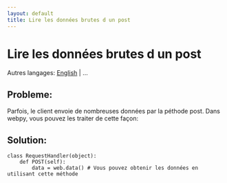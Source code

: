 ```yaml
---
layout: default
title: Lire les données brutes d un post
---
```


# Lire les données brutes d un post

Autres langages: [English](/../postbasic) | ...

## Probleme:

Parfois, le client envoie de nombreuses données par la péthode post. Dans webpy, vous pouvez les traiter de cette façon:

## Solution:

    class RequestHandler(object):
        def POST(self):
            data = web.data() # Vous pouvez obtenir les données en utilisant cette méthode
